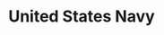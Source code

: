 ---
# This topic lives at
# https://digital.gov/topics/united-states-navy

# Topic Title
title: "United States Navy"

# description — keep it short and clear
# summary: ""

# Weight
weight: 1

# For more information on managing topics,
# see https://github.com/GSA/digitalgov.gov/wiki/topics
---